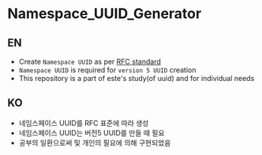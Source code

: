 # Namespace_UUID_Generator
## EN
- Create `Namespace UUID` as per <a href="https://www.rfc-editor.org/rfc/rfc4122">RFC standard</a>
- `Namespace UUID` is required for `version 5 UUID` creation
- This repository is a part of este's study(of uuid) and for individual needs

## KO
- 네임스페이스 UUID를 RFC 표준에 따라 생성
- 네임스페이스 UUID는 버전5 UUID를 만들 때 필요
- 공부의 일환으로써 및 개인의 필요에 의해 구현되었음
